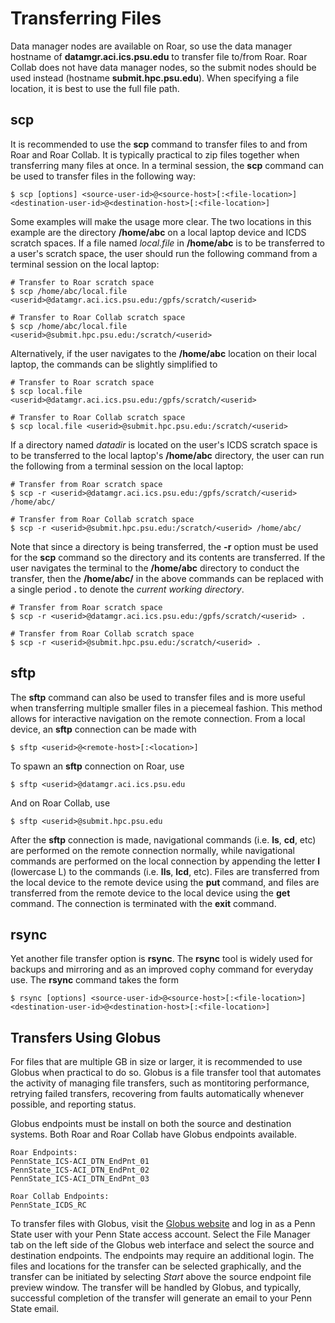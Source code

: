 
# Transferring Files

Data manager nodes are available on Roar, so use the data manager hostname of **datamgr.aci.ics.psu.edu** to transfer file to/from Roar. Roar Collab does not have data manager nodes, so the submit nodes should be used instead (hostname **submit.hpc.psu.edu**). When specifying a file location, it is best to use the full file path.


## scp

It is recommended to use the **scp** command to transfer files to and from Roar and Roar Collab. It is typically practical to zip files together when transferring many files at once. In a terminal session, the **scp** command can be used to transfer files in the following way:
```
$ scp [options] <source-user-id>@<source-host>[:<file-location>] <destination-user-id>@<destination-host>[:<file-location>]
```

Some examples will make the usage more clear. The two locations in this example are the directory **/home/abc** on a local laptop device and ICDS scratch spaces. If a file named *local.file* in **/home/abc** is to be transferred to a user's scratch space, the user should run the following command from a terminal session on the local laptop:
```
# Transfer to Roar scratch space
$ scp /home/abc/local.file <userid>@datamgr.aci.ics.psu.edu:/gpfs/scratch/<userid>

# Transfer to Roar Collab scratch space
$ scp /home/abc/local.file <userid>@submit.hpc.psu.edu:/scratch/<userid>
```

Alternatively, if the user navigates to the **/home/abc** location on their local laptop, the commands can be slightly simplified to
```
# Transfer to Roar scratch space
$ scp local.file <userid>@datamgr.aci.ics.psu.edu:/gpfs/scratch/<userid>

# Transfer to Roar Collab scratch space
$ scp local.file <userid>@submit.hpc.psu.edu:/scratch/<userid>
```

If a directory named *datadir* is located on the user's ICDS scratch space is to be transferred to the local laptop's **/home/abc** directory, the user can run the following from a terminal session on the local laptop:
```
# Transfer from Roar scratch space
$ scp -r <userid>@datamgr.aci.ics.psu.edu:/gpfs/scratch/<userid> /home/abc/

# Transfer from Roar Collab scratch space
$ scp -r <userid>@submit.hpc.psu.edu:/scratch/<userid> /home/abc/
```

Note that since a directory is being transferred, the **-r** option must be used for the **scp** command so the directory and its contents are transferred. If the user navigates the terminal to the **/home/abc** directory to conduct the transfer, then the **/home/abc/** in the above commands can be replaced with a single period **.** to denote the *current working directory*.
```
# Transfer from Roar scratch space
$ scp -r <userid>@datamgr.aci.ics.psu.edu:/gpfs/scratch/<userid> .

# Transfer from Roar Collab scratch space
$ scp -r <userid>@submit.hpc.psu.edu:/scratch/<userid> .
```


## sftp

The **sftp** command can also be used to transfer files and is more useful when transferring multiple smaller files in a piecemeal fashion. This method allows for interactive navigation on the remote connection. From a local device, an **sftp** connection can be made with
```
$ sftp <userid>@<remote-host>[:<location>]
```

To spawn an **sftp** connection on Roar, use
```
$ sftp <userid>@datamgr.aci.ics.psu.edu
```
And on Roar Collab, use
```
$ sftp <userid>@submit.hpc.psu.edu
```

After the **sftp** connection is made, navigational commands (i.e. **ls**, **cd**, etc) are performed on the remote connection normally, while navigational commands are performed on the local connection by appending the letter **l** (lowercase L) to the commands (i.e. **lls**, **lcd**, etc). Files are transferred from the local device to the remote device using the **put <filename>** command, and files are transferred from the remote device to the local device using the **get <filename>** command. The connection is terminated with the **exit** command.


## rsync

Yet another file transfer option is **rsync**. The **rsync** tool is widely used for backups and mirroring and as an improved cophy command for everyday use. The **rsync** command takes the form
```
$ rsync [options] <source-user-id>@<source-host>[:<file-location>] <destination-user-id>@<destination-host>[:<file-location>]
```


## Transfers Using Globus

For files that are multiple GB in size or larger, it is recommended to use Globus when practical to do so. Globus is a file transfer tool that automates the activity of managing file transfers, such as montitoring performance, retrying failed transfers, recovering from faults automatically whenever possible, and reporting status.

Globus endpoints must be install on both the source and destination systems. Both Roar and Roar Collab have Globus endpoints available.
```
Roar Endpoints:
PennState_ICS-ACI_DTN_EndPnt_01
PennState_ICS-ACI_DTN_EndPnt_02
PennState_ICS-ACI_DTN_EndPnt_03

Roar Collab Endpoints:
PennState_ICDS_RC
```

To transfer files with Globus, visit the [Globus website](https://www.globus.org/) and log in as a Penn State user with your Penn State access account. Select the File Manager tab on the left side of the Globus web interface and select the source and destination endpoints. The endpoints may require an additional login. The files and locations for the transfer can be selected graphically, and the transfer can be initiated by selecting *Start* above the source endpoint file preview window. The transfer will be handled by Globus, and typically, successful completion of the transfer will generate an email to your Penn State email.